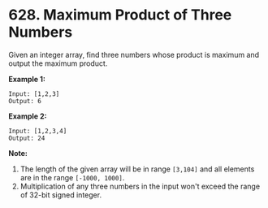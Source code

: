 # 628. Maximum Product of Three Numbers

Given an integer array, find three numbers whose product is maximum and output
the maximum product.

__Example 1:__

```
Input: [1,2,3]
Output: 6
```

__Example 2:__

```
Input: [1,2,3,4]
Output: 24
```

__Note:__

1. The length of the given array will be in range `[3,104]` and all elements
   are in the range `[-1000, 1000]`.
2. Multiplication of any three numbers in the input won't exceed the range of
   32-bit signed integer.
